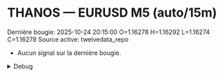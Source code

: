 # THANOS — EURUSD M5 (auto/15m)
Dernière bougie: 2025-10-24 20:15:00  O=1.16278  H=1.16292  L=1.16274  C=1.16278
Source active: twelvedata_repo

- Aucun signal sur la dernière bougie.

<details><summary>Debug</summary>

- TD_API_KEY manquant.

</details>